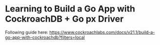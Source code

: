 # Learning to Build a Go App with CockroachDB + Go px Driver
Following guide here: https://www.cockroachlabs.com/docs/v21.1/build-a-go-app-with-cockroachdb?filters=local
